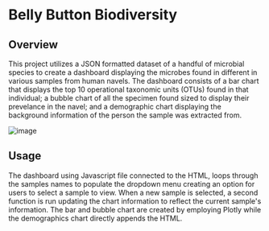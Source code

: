 # Belly Button Biodiversity

## Overview
This project utilizes a JSON formatted dataset of a handful of microbial species to create a dashboard displaying the microbes found in different in various samples from human navels. The dashboard consists of a bar chart that displays the top 10 operational taxonomic units (OTUs) found in that individual; a bubble chart of all the specimen found sized to display their prevelance in the navel; and a demographic chart displaying the background information of the person the sample was extracted from.

![image](https://user-images.githubusercontent.com/88953017/148692293-adc80df3-e0c0-43e9-b43b-55976b7e74a9.png)

## Usage
The dashboard using Javascript file connected to the HTML, loops through the samples names to populate the dropdown menu creating an option for users to select a sample to view. When a new sample is selected, a second function is run updating the chart information to reflect the current sample's information. The bar and bubble chart are created by employing Plotly while the demographics chart directly appends the HTML.
